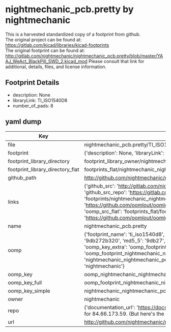 # nightmechanic_pcb.pretty by nightmechanic  
This is a harvested standardized copy of a footprint from github.  
The original project can be found at:  
https://gitlab.com/kicad/libraries/kicad-footprints  
The original footprint can be found at:
http://gitlab.com/nightmechanic/nightmechanic_pcb.pretty/blob/master/YAAJ_WeAct_BlackPill_SWD_2.kicad_mod
Please consult that link for additional, details, files, and license information.  
## Footprint Details
* description: None  
* libraryLink: TI_ISO1540D8  
* number_of_pads: 8  
## yaml dump  
| Key | Value |  
| --- | --- |  
| file | nightmechanic_pcb.pretty/TI_ISO1540D8.kicad_mod |  
| footprint | {'description': None, 'libraryLink': 'TI_ISO1540D8', 'number_of_pads': 8} |  
| footprint_library_directory | footprint_library_owner/nightmechanic_nightmechanic_pcb.pretty |  
| footprint_library_directory_flat | footprints_flat/nightmechanic_nightmechanic_pcb_ti_iso1540d8/working |  
| github_path | http://github.com/nightmechanic/nightmechanic_pcb.pretty/blob/master/TI_ISO1540D8.kicad_mod |  
| links | {'github_src': 'http://gitlab.com/nightmechanic/nightmechanic_pcb.pretty/blob/master/YAAJ_WeAct_BlackPill_SWD_2.kicad_mod', 'github_src_repo': 'https://gitlab.com/kicad/libraries/kicad-footprints', 'oomp_bot': 'footprints/nightmechanic_nightmechanic_pcb_ti_iso1540d8/working', 'oomp_bot_github': 'https://github.com/oomlout/oomlout_oomp_footprint_bot/tree/main/footprints/nightmechanic_nightmechanic_pcb_ti_iso1540d8/working', 'oomp_src_flat': 'footprints_flat/footprints_flat/nightmechanic_nightmechanic_pcb_ti_iso1540d8/working', 'oomp_src_flat_github': 'https://github.com/oomlout/oomlout_oomp_footprint_src/tree/main/footprints_flat/nightmechanic_nightmechanic_pcb_ti_iso1540d8/working'} |  
| name | nightmechanic_pcb.pretty |  
| oomp | {'footprint_name': 'ti_iso1540d8', 'library_name': 'nightmechanic_pcb', 'md5': '9db272b320ed4f07e329b4b9ebbbf8a2', 'md5_10': '9db272b320', 'md5_5': '9db27', 'md5_6': '9db272', 'oomp_key': 'oomp_nightmechanic_nightmechanic_pcb_ti_iso1540d8', 'oomp_key_extra': 'oomp_footprint_nightmechanic_nightmechanic_pcb_ti_iso1540d8', 'oomp_key_full': 'oomp_footprint_nightmechanic_nightmechanic_pcb_ti_iso1540d8_9db272', 'oomp_key_simple': 'nightmechanic_nightmechanic_pcb_ti_iso1540d8', 'original_filename': 'nightmechanic_pcb.pretty/TI_ISO1540D8.kicad_mod', 'owner_name': 'nightmechanic'} |  
| oomp_key | oomp_nightmechanic_nightmechanic_pcb_ti_iso1540d8 |  
| oomp_key_full | oomp_footprint_nightmechanic_nightmechanic_pcb_ti_iso1540d8 |  
| oomp_key_simple | nightmechanic_nightmechanic_pcb_ti_iso1540d8 |  
| owner | nightmechanic |  
| repo | {'documentation_url': 'https://docs.github.com/rest/overview/resources-in-the-rest-api#rate-limiting', 'message': "API rate limit exceeded for 84.66.173.59. (But here's the good news: Authenticated requests get a higher rate limit. Check out the documentation for more details.)"} |  
| url | http://github.com/nightmechanic/nightmechanic_pcb.pretty |  

